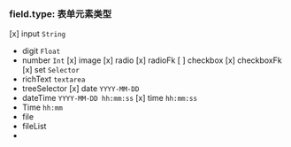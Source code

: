 ### field.type: 表单元素类型
[x] input `String` 
- digit `Float` 
- number `Int`
[x] image 
[x] radio 
[x] radioFk
[ ] checkbox
[x] checkboxFk
[x] set `Selector`
- richText `textarea`
- treeSelector
[x] date `YYYY-MM-DD`
- dateTime `YYYY-MM-DD hh:mm:ss`
[x] time `hh:mm:ss`
- Time `hh:mm`
- file
- fileList
- 